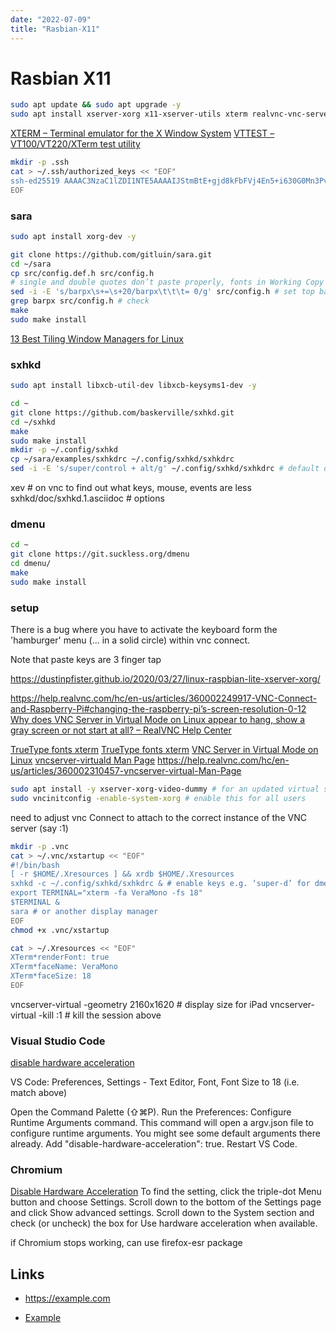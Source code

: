 ```yaml
---
date: "2022-07-09"
title: "Rasbian-X11"
---
```


<!-- markdownlint-disable MD025 -->
# Rasbian X11
<!-- markdownlint-enable MD025 -->
```bash
sudo apt update && sudo apt upgrade -y
sudo apt install xserver-xorg x11-xserver-utils xterm realvnc-vnc-server git -y
```

[XTERM – Terminal emulator for the X Window System](https://invisible-island.net/xterm/)
[VTTEST – VT100/VT220/XTerm test utility](https://invisible-island.net/vttest/)

```bash
mkdir -p .ssh
cat > ~/.ssh/authorized_keys << "EOF"
ssh-ed25519 AAAAC3NzaC1lZDI1NTE5AAAAIJStmBtE+gjd8kFbFVj4En5+i630G0Mn3Pv4+p5sQyde
EOF
```

### sara

```bash
sudo apt install xorg-dev -y

git clone https://github.com/gitluin/sara.git
cd ~/sara
cp src/config.def.h src/config.h
# single and double quotes don’t paste properly, fonts in Working Copy need to be set to 'programming' and not natural
sed -i -E 's/barpx\s+=\s+20/barpx\t\t\t= 0/g' src/config.h # set top bar to 0
grep barpx src/config.h # check
make
sudo make install
```

[13 Best Tiling Window Managers for Linux](https://www.tecmint.com/best-tiling-window-managers-for-linux/)

### sxhkd

```bash
sudo apt install libxcb-util-dev libxcb-keysyms1-dev -y

cd ~
git clone https://github.com/baskerville/sxhkd.git
cd ~/sxhkd
make
sudo make install
mkdir -p ~/.config/sxhkd
cp ~/sara/examples/sxhkdrc ~/.config/sxhkd/sxhkdrc
sed -i -E 's/super/control + alt/g' ~/.config/sxhkd/sxhkdrc # default one probably needs significant editing, no super on iPad keyboard
```

xev # on vnc to find out what keys, mouse, events are
less sxhkd/doc/sxhkd.1.asciidoc # options


### dmenu

```bash
cd ~
git clone https://git.suckless.org/dmenu
cd dmenu/
make
sudo make install
```

### setup

There is a bug where you have to activate the keyboard form the 'hamburger' menu (... in a solid circle) within vnc connect.

Note that paste keys are 3 finger tap

https://dustinpfister.github.io/2020/03/27/linux-raspbian-lite-xserver-xorg/

https://help.realvnc.com/hc/en-us/articles/360002249917-VNC-Connect-and-Raspberry-Pi#changing-the-raspberry-pi’s-screen-resolution-0-12
[Why does VNC Server in Virtual Mode on Linux appear to hang, show a gray screen or not start at all? – RealVNC Help Center](https://help.realvnc.com/hc/en-us/articles/360003474792#using-vnc-server-6-2-0-or-later--0-0)

[TrueType fonts xterm](https://unix.stackexchange.com/questions/219370/larger-xterm-fonts-on-hidpi-displays)
[TrueType fonts xterm](https://superuser.com/questions/463414/how-to-get-truetype-fonts-to-display-in-xterm-from-a-xresources-file)
[VNC Server in Virtual Mode on Linux](https://help.realvnc.com/hc/en-us/articles/360003474752)
[vncserver-virtuald Man Page](https://help.realvnc.com/hc/en-us/articles/360002310717-vncserver-virtuald-Man-Page#vncserver-virtuald-0-0)
https://help.realvnc.com/hc/en-us/articles/360002310457-vncserver-virtual-Man-Page


```bash
sudo apt install -y xserver-xorg-video-dummy # for an updated virtual server to be used by vncserver
sudo vncinitconfig -enable-system-xorg # enable this for all users
```

need to adjust vnc Connect to attach to the correct instance of the VNC server (say :1)


```bash
mkdir -p .vnc
cat > ~/.vnc/xstartup << "EOF"
#!/bin/bash
[ -r $HOME/.Xresources ] && xrdb $HOME/.Xresources
sxhkd -c ~/.config/sxhkd/sxhkdrc & # enable keys e.g. ‘super-d’ for dmenu
export TERMINAL="xterm -fa VeraMono -fs 18"
$TERMINAL &
sara # or another display manager
EOF
chmod +x .vnc/xstartup
```

```bash
cat > ~/.Xresources << "EOF"
XTerm*renderFont: true
XTerm*faceName: VeraMono
XTerm*faceSize: 18
EOF
```

vncserver-virtual -geometry 2160x1620 # display size for iPad
vncserver-virtual -kill :1 # kill the session above


### Visual Studio Code

[disable hardware acceleration](https://code.visualstudio.com/updates/v1_40)

VS Code: Preferences, Settings - Text Editor, Font, Font Size to 18 (i.e. match above)

Open the Command Palette (⇧⌘P).
Run the Preferences: Configure Runtime Arguments command.
This command will open a argv.json file to configure runtime arguments. You might see some default arguments there already.
Add "disable-hardware-acceleration": true.
Restart VS Code.

### Chromium

[Disable Hardware Acceleration](https://www.cnet.com/tech/computing/3-ways-to-improve-chromes-performance/)
To find the setting, click the triple-dot Menu button and choose Settings.
Scroll down to the bottom of the Settings page and click Show advanced settings.
Scroll down to the System section and check (or uncheck) the box for Use hardware acceleration when available.

if Chromium stops working, can use firefox-esr package

## Links

<!-- markdownlint-disable MD034 -->
* https://example.com
<!-- markdownlint-enable MD034 -->
* [Example](https://example.com)